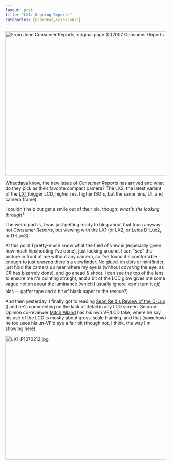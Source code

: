```yaml
---
layout: post
title: "LX1: Ongoing Reports"
categories: [GearHead,Leicasonic]
---
```

<img title="From June Consumer Reports, original page (C)2007 Consumer Reports" src="http://www.botzilla.com/blog/pix2007/CR-P1070207.jpg" width="807" height="450" border="0" />

Whaddaya know, the new issue of <cite>Consumer Reports</cite> has arrived and what do they pick as their favorite compact camera? The LX2, the latest variant of the <a href="http://www.botzilla.com/blog/archives/000479.html">LX1 </a>(bigger LCD, higher res, higher ISO's, but the same lens, UI, and camera frame).

I couldn't help but get a smile out of their pic, though: <i>what's she looking through?</i> 

The weird part is, I was just getting ready to blog about that topic anyway: not <cite>Consumer Reports,</cite> but viewing with the LX1 (or LX2, or Leica D-Lux2, or D-Lux3).

At this point I pretty-much know what the field of view is (especially given how much hipshooting I've done), just looking around. I can "see" the picture in front of me without any camera, so I've found it's comfortable enough to just <i>pretend</i> there's a viewfinder. No glued-on dots or minifinder, just hold the camera up near where my eye is (without <i>covering</i> the eye, as <cite>CR</cite> has bizarrely done), and go ahead & shoot. I can see the top of the lens to ensure me it's pointing straight, and a bit of the LCD glow gives me some vague notion about the luminance (which I usually ignore &#151; can't turn it <i>off,</i> alas -- gaffer tape and a bit of black paper to the rescue?).

And then yesterday, I finally got to reading <a href="http://www.reidreviews.com/">Sean Reid's Review of the D-Lux 3</a> and he's commenting on the lack of detail in any LCD screen. Second-Opinion co-reviewer <a href="http://www.flickr.com/photos/10268776@N00/">Mitch Alland</a> has his own VF/LCD take, where he say his use of the LCD is mostly about gross-scale framing, and that (somehow) he too uses his un-VF'd eye a fair bit (though not, I think, the way I'm showing here). 

<img alt="LX1-P1070212.jpg" src="http://www.botzilla.com/blog/pix2007/LX1-P1070212.jpg" width="807" height="387" border="0" />


